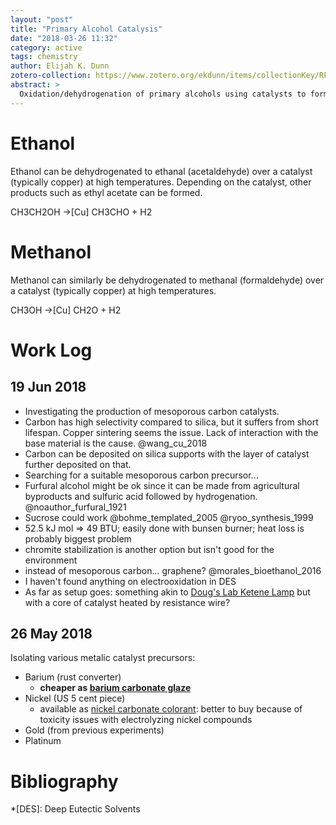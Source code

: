 ```yaml
---
layout: "post"
title: "Primary Alcohol Catalysis"
date: "2018-03-26 11:32"
category: active
tags: chemistry
author: Elijah K. Dunn
zotero-collection: https://www.zotero.org/ekdunn/items/collectionKey/RFA8NCVX
abstract: >
  Oxidation/dehydrogenation of primary alcohols using catalysts to form their corresponding aldehydes.
---
```


# Ethanol

Ethanol can be dehydrogenated to ethanal (acetaldehyde) over a catalyst (typically copper) at high temperatures. Depending on the catalyst, other products such as ethyl acetate can be formed.

CH3CH2OH ->[Cu] CH3CHO + H2

# Methanol

Methanol can similarly be dehydrogenated to methanal (formaldehyde) over a catalyst (typically copper) at high temperatures.

CH3OH ->[Cu] CH2O + H2


# Work Log

## 19 Jun 2018

- Investigating the production of mesoporous carbon catalysts.
- Carbon has high selectivity compared to silica, but it suffers from short lifespan. Copper sintering seems the issue. Lack of interaction with the base material is the cause. @wang_cu_2018
- Carbon can be deposited on silica supports with the layer of catalyst further deposited on that.
- Searching for a suitable mesoporous carbon precursor...
- Furfural alcohol might be ok since it can be made from agricultural byproducts and sulfuric acid followed by hydrogenation. @noauthor_furfural_1921
- Sucrose could work @bohme_templated_2005 @ryoo_synthesis_1999
- 52.5 kJ mol => 49 BTU; easily done with bunsen burner; heat loss is probably biggest problem
- chromite stabilization is another option but isn't good for the environment
- instead of mesoporous carbon... graphene? @morales_bioethanol_2016
- I haven't found anything on electrooxidation in DES
- As far as setup goes: something akin to [Doug's Lab Ketene Lamp](https://youtu.be/_1mMW2qEF84) but with a core of catalyst heated by resistance wire?


## 26 May 2018

Isolating various metalic catalyst precursors:

- Barium (rust converter)
  * **cheaper as [barium carbonate glaze](https://digitalfire.com/4sight/material/barium_carbonate_86.html)**
- Nickel (US 5 cent piece)
  * available as [nickel carbonate colorant](https://digitalfire.com/4sight/material/nickel_carbonate_1073.html): better to buy because of toxicity issues with electrolyzing nickel compounds
- Gold (from previous experiments)
- Platinum

# Bibliography

<!--Annotations-->

<!--Glossary-->
*[DES]: Deep Eutectic Solvents
